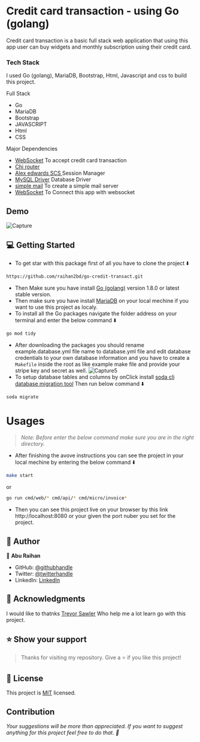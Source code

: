 # Credit card transaction - using Go (golang)
<p>Credit card transaction is a basic full stack web application that using this app user can buy widgets and monthly subscription using their credit card.</p>

### Tech Stack <a name="tech-stack"></a>

I used Go (golang), MariaDB, Bootstrap, Html, Javascript and css to build this project.
  <summary>Full Stack</summary>
  <ul>
    <li>Go</li>
    <li>MariaDB</li>
    <li>Bootstrap</li>
    <li>JAVASCRIPT</li>
    <li>Html</li>
    <li>CSS</li>
  </ul>

 <summary>Major Dependencies</summary>
  <ul>
  <li><a href="https://github.com/stripe/stripe-go/v72">WebSocket</a> To accept credit card transaction</li>
    <li><a href="https://github.com/go-chi/chi">Chi router</a></li>
    <li><a href="https://github.com/alexedwards/scs/v2">Alex edwards SCS </a> Session Manager</li>
    <li><a href="https://github.com/go-sql-driver/mysql">MySQL Driver</a> Database Driver</li>
    <li><a href="https://github.com/xhit/go-simple-mail/v2">simple mail</a> To create a simple mail server</li>
    <li><a href="https://github.com/gorilla/websocket">WebSocket</a> To Connect this app with websocket</li>
    
  </ul>

## Demo
![Capture](https://user-images.githubusercontent.com/35267447/227715745-dbc6cc12-7042-4fdb-a893-fade76add798.PNG)



## 💻 Getting Started
- To get star with this package first of all you have to clone the project ⬇️
``` bash
https://github.com/raihan2bd/go-credit-transact.git
```
- Then Make sure you have install [Go (golang)](https://go.dev/dl/) version 1.8.0 or latest stable version.
- Then make sure you have install [MariaDB](https://mariadb.org/) on your local mechine if you want to use this project as localy.
- To install all the Go packages navigate the folder address on your terminal and enter the below command ⬇️
``` bash
go mod tidy
```
- After downloading the packages you should rename example.database.yml file name to database.yml file and edit database credentials to your own database information and you have to create a `Makefile` inside the root as like example make file and provide your stripe key and secret as well.
![Capture5](https://user-images.githubusercontent.com/35267447/223344475-c64994c5-8a73-44d7-a571-5d3247c8db74.PNG)
- To setup database tables and columns by onClick install [soda cli database migration tool](https://gobuffalo.io/documentation/database/soda/) Then run below command ⬇️
```sh
soda migrate
```


# Usages
> *Note: Before enter the below command make sure you are in the right directory.*

- After finishing the avove instructions you can see the project in your local mechine by entering the below command ⬇️
```bash
make start
```
or 
```sh
go run cmd/web/* cmd/api/* cmd/micro/invoice*
```

- Then you can see this project live on your browser by this link http://localhost:8080 or your given the port nuber you set for the project.


## 👥 Author

👤 **Abu Raihan**

- GitHub: [@githubhandle](https://github.com/raihan2bd)
- Twitter: [@twitterhandle](https://twitter.com/raihan2bd)
- LinkedIn: [LinkedIn](https://linkedin.com/in/raihan2bd)

## 🙏 Acknowledgments <a name="acknowledgements"></a>

I would like to thatnks [Trevor Sawler](https://github.com/tsawler) Who help me a lot learn go with this project. 

## ⭐️ Show your support <a name="support"></a>

> Thanks for visiting my repository. Give a ⭐️ if you like this project!

## 📝 License <a name="license"></a>

This project is [MIT](./LICENSE) licensed.

## Contribution
*Your suggestions will be more than appreciated. If you want to suggest anything for this project feel free to do that. :slightly_smiling_face:*
